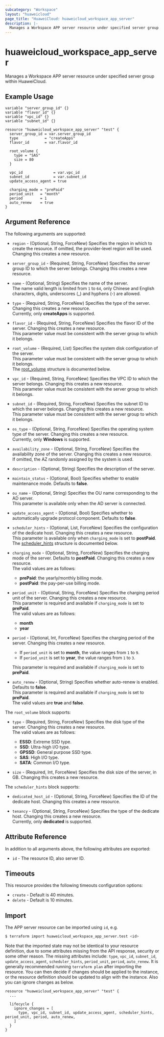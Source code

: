 ```yaml
---
subcategory: "Workspace"
layout: "huaweicloud"
page_title: "HuaweiCloud: huaweicloud_workspace_app_server"
description: |-
  Manages a Workspace APP server resource under specified server group within HuaweiCloud.
---
```


# huaweicloud_workspace_app_server

Manages a Workspace APP server resource under specified server group within HuaweiCloud.

## Example Usage

```hcl
variable "server_group_id" {}
variable "flavor_id" {}
variable "vpc_id" {}
variable "subnet_id" {}

resource "huaweicloud_workspace_app_server" "test" {
  server_group_id = var.server_group_id
  type            = "createApps"
  flavor_id       = var.flavor_id

  root_volume {
    type = "SAS"
    size = 80
  }

  vpc_id              = var.vpc_id
  subnet_id           = var.subnet_id
  update_access_agent = true

  charging_mode = "prePaid"
  period_unit   = "month"
  period        = 1
  auto_renew    = true
}
```

## Argument Reference

The following arguments are supported:

* `region` - (Optional, String, ForceNew) Specifies the region in which to create the resource.
  If omitted, the provider-level region will be used.
  Changing this creates a new resource.

* `server_group_id` - (Required, String, ForceNew) Specifies the server group ID to which the server belongs.
  Changing this creates a new resource.

* `name` - (Optional, String) Specifies the name of the server.  
  The name valid length is limited from `1` to `64`, only Chinese and English characters, digits, underscores (_) and
  hyphens (-) are allowed.

* `type` - (Required, String, ForceNew) Specifies the type of the server.
  Changing this creates a new resource.  
  Currently, only **createApps** is supported.
  
* `flavor_id` - (Required, String, ForceNew) Specifies the flavor ID of the server.
  Changing this creates a new resource.  
  This parameter value must be consistent with the server group to which it belongs.

* `root_volume` - (Required, List) Specifies the system disk configuration of the server.  
  This parameter value must be consistent with the server group to which it belongs.  
  The [root_volume](#app_server_root_volume) structure is documented below.

* `vpc_id` - (Required, String, ForceNew) Specifies the VPC ID to which the server belongs.
  Changing this creates a new resource.  
  This parameter value must be consistent with the server group to which it belongs.
  
* `subnet_id` - (Required, String, ForceNew) Specifies the subnet ID to which the server belongs.
  Changing this creates a new resource.  
  This parameter value must be consistent with the server group to which it belongs.

* `os_type` - (Optional, String, ForceNew) Specifies the operating system type of the server.
  Changing this creates a new resource.  
  Currently, only **Windows** is supported.

* `availability_zone` - (Optional, String, ForceNew) Specifies the availability zone of the server.
  Changing this creates a new resource.  
  If omitted, the AZ randomly assigned by the system is used.

* `description` - (Optional, String) Specifies the description of the server.

* `maintain_status` - (Optional, Bool) Specifies whether to enable maintenance mode. Defaults to **false**.

* `ou_name` - (Optional, String) Specifies the OU name corresponding to the AD server.  
  This parameter is available only when the AD server is connected.

* `update_access_agent` - (Optional, Bool) Specifies whether to automatically upgrade protocol component. Defaults to **false**.

* `scheduler_hints` - (Optional, List, ForceNew) Specifies the configuration of the dedicate host.
  Changing this creates a new resource.  
  This parameter is available only when `charging_mode` is set to **postPaid**.  
  The [scheduler_hints](#app_server_scheduler_hints) structure is documented below.

* `charging_mode` - (Optional, String, ForceNew) Specifies the charging mode of the server. Defaults to **postPaid**.
  Changing this creates a new resource.  
  The valid values are as follows:
  + **prePaid**: the yearly/monthly billing mode.
  + **postPaid**: the pay-per-use billing mode.
  
* `period_unit` - (Optional, String, ForceNew) Specifies the charging period unit of the server.
  Changing this creates a new resource.  
  This parameter is required and available if `charging_mode` is set to **prePaid**.  
  The valid values are as follows:
  + **month**
  + **year**

* `period` - (Optional, Int, ForceNew) Specifies the charging period of the server.
  Changing this creates a new resource.
  + If `period_unit` is set to **month**, the value ranges from `1` to `9`.
  + If `period_unit` is set to **year**, the value ranges from `1` to `3`.

  This parameter is required and available if `charging_mode` is set to **prePaid**.  
  
* `auto_renew` - (Optional, String) Specifies whether auto-renew is enabled. Defaults to **false**.  
  This parameter is required and available if `charging_mode` is set to **prePaid**.  
  The valid values are **true** and **false**.
  
<a name="app_server_root_volume"></a>
The `root_volume` block supports:

* `type` - (Required, String, ForceNew) Specifies the disk type of the server.
  Changing this creates a new resource.  
  The valid values are as follows:
  + **ESSD**: Extreme SSD type.
  + **SSD**: Ultra-high I/O type.
  + **GPSSD**: General purpose SSD type.
  + **SAS**: High I/O type.
  + **SATA**: Common I/O type.

* `size` - (Required, Int, ForceNew) Specifies the disk size of the server, in GB.
  Changing this creates a new resource.

<a name="app_server_scheduler_hints"></a>
The `scheduler_hints` block supports:

* `dedicated_host_id` - (Optional, String, ForceNew) Specifies the ID of the dedicate host.
  Changing this creates a new resource.

* `tenancy` - (Optional, String, ForceNew) Specifies the type of the dedicate host.
  Changing this creates a new resource.  
  Currently, only **dedicated** is supported.

## Attribute Reference

In addition to all arguments above, the following attributes are exported:

* `id` - The resource ID, also server ID.

## Timeouts

This resource provides the following timeouts configuration options:

* `create` - Default is 40 minutes.
* `delete` - Default is 10 minutes.

## Import

The APP server resource can be imported using `id`, e.g.

```bash
$ terraform import huaweicloud_workspace_app_server.test <id>
```

Note that the imported state may not be identical to your resource definition, due to some attributes missing from the
API response, security or some other reason.
The missing attributes include: `type`, `vpc_id`, `subnet_id`, `update_access_agent`, `scheduler_hints`, `period_unit`,
`period`, `auto_renew`.
It is generally recommended running `terraform plan` after importing the resource.
You can then decide if changes should be applied to the instance, or the resource definition should be updated to
align with the instance. Also you can ignore changes as below.

```hcl
resource "huaweicloud_workspace_app_server" "test" {
  ...

  lifecycle {
    ignore_changes = [
      type, vpc_id, subnet_id, update_access_agent, scheduler_hints, period_unit, period, auto_renew,
    ]
  }
}
```

